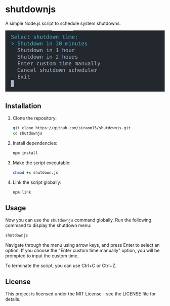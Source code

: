 # shutdownjs

A simple Node.js script to schedule system shutdowns.

![Demo](/images/1.png)

## Installation

1. Clone the repository:

   ```bash
   git clone https://github.com/siraom15/shutdownjs.git
   cd shutdownjs
   ```

2. Install dependencies:

   ```bash
   npm install
   ```

3. Make the script executable:

   ```bash
   chmod +x shutdown.js
   ```

4. Link the script globally:

   ```bash
   npm link
   ```

## Usage

Now you can use the `shutdownjs` command globally. Run the following command to display the shutdown menu:

```bash
shutdownjs
```

Navigate through the menu using arrow keys, and press Enter to select an option. If you choose the "Enter custom time manually" option, you will be prompted to input the custom time.

To terminate the script, you can use Ctrl+C or Ctrl+Z.

## License

This project is licensed under the MIT License - see the LICENSE file for details.
